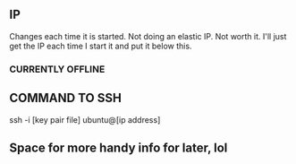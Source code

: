## IP
Changes each time it is started. Not doing an elastic IP. Not worth it. I'll just get the IP each time I start it and put it below this.
### CURRENTLY OFFLINE
## COMMAND TO SSH
ssh -i [key pair file] ubuntu@[ip address]


## Space for more handy info for later, lol
